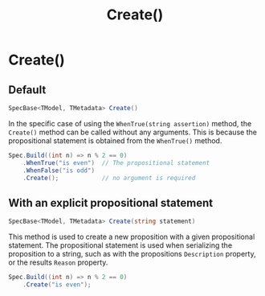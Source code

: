 ﻿---
title: Create()
category: building
---
# Create()

## Default 

```csharp
SpecBase<TModel, TMetadata> Create()
```

In the specific case of using the `WhenTrue(string assertion)` method, the `Create()` method can be called without
any arguments. This is because the propositional statement is obtained from the `WhenTrue()` method.

```csharp
Spec.Build((int n) => n % 2 == 0)
    .WhenTrue("is even")  // The propositional statement
    .WhenFalse("is odd")
    .Create();            // no argument is required
```

## With an explicit propositional statement

```csharp
SpecBase<TModel, TMetadata> Create(string statement)
```

This method is used to create a new proposition with a given propositional statement.
The propositional statement is used when serializing the proposition to a string, such as with the propositions
`Description` property, or the results `Reason` property.

```csharp
Spec.Build((int n) => n % 2 == 0)
    .Create("is even");
```